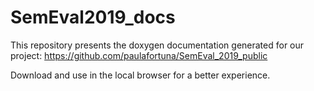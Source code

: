 # SemEval2019_docs

This repository presents the doxygen documentation generated for our project:
https://github.com/paulafortuna/SemEval_2019_public

Download and use in the local browser for a better experience.
